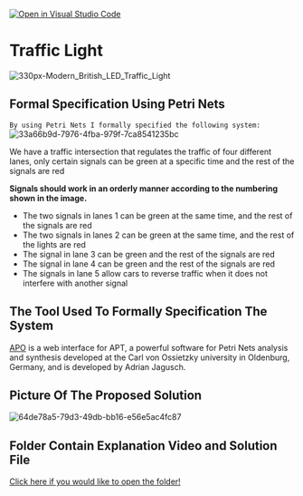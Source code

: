 [![Open in Visual Studio Code](https://classroom.github.com/assets/open-in-vscode-c66648af7eb3fe8bc4f294546bfd86ef473780cde1dea487d3c4ff354943c9ae.svg)](https://classroom.github.com/online_ide?assignment_repo_id=9308772&assignment_repo_type=AssignmentRepo)
# Traffic Light
![330px-Modern_British_LED_Traffic_Light](https://user-images.githubusercontent.com/118048039/201750804-74272f9c-4f0f-45dc-8972-f5fc43ff7617.jpg)
## Formal Specification Using Petri Nets 
 `By using Petri Nets I formally specified the following system:`
 ![33a66b9d-7976-4fba-979f-7ca8541235bc](https://user-images.githubusercontent.com/118048039/201753098-26099924-ae3a-4fe8-9888-c6705d608a6d.jpg)

We have a traffic intersection that regulates the traffic of four different lanes, only certain signals can be green at a specific time and the rest of the signals are red

**Signals should work in an orderly manner according to the numbering shown in the image.**
 
- The two signals in lanes 1 can be green at the same time, and the rest of the signals are red
- The two signals in lanes 2 can be green at the same time, and the rest of the lights are red
- The signal in lane 3 can be green and the rest of the signals are red
- The signal in lane 4 can be green and the rest of the signals are red
- The signals in lane 5 allow cars to reverse traffic when it does not interfere with another signal

## The Tool Used To Formally Specification The System
[APO](https://apo.adrian-jagusch.de/) is a web interface for APT, a powerful software for Petri Nets analysis and synthesis developed at the Carl von Ossietzky university in Oldenburg, Germany, and is developed by Adrian Jagusch.

## Picture Of The Proposed Solution
![64de78a5-79d3-49db-bb16-e56e5ac4fc87](https://user-images.githubusercontent.com/118048039/201756925-1d2569ca-71d5-4e8d-b2d2-bb42941d6de9.jpg)

## Folder Contain Explanation Video and Solution File 
[Click here if you would like to open the folder!](https://github.com/psau-edu-sa/se3131-article-lama-se-1/blob/main/Assignment.md)


